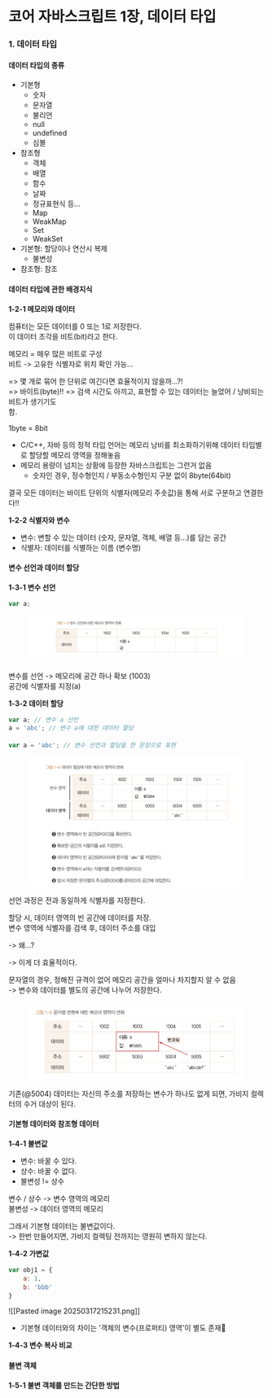 # 코어 자바스크립트 1장, 데이터 타입

### 1. 데이터 타입

#### 데이터 타입의 종류

* 기본형
  * 숫자
  * 문자열
  * 불리언
  * null
  * undefined
  * 심볼
* 참조형
  * 객체
  * 배열
  * 함수
  * 날짜
  * 정규표현식 등...
  * Map
  * WeakMap
  * Set
  * WeakSet
* 기본형: 할당이나 연산시 복제
  * 불변성
* 참조형: 참조

#### 데이터 타입에 관한 배경지식

**1-2-1 메모리와 데이터**

컴퓨터는 모든 데이터를 0 또는 1로 저장한다.\
이 데이터 조각을 비트(bit)라고 한다.

메모리 = 매우 많은 비트로 구성\
비트 -> 고유한 식별자로 위치 확인 가능...

\=> 몇 개로 묶어 한 단위로 여긴다면 효율적이지 않을까...?!\
\=> 바이트(byte)!! => 검색 시간도 아끼고, 표현할 수 있는 데이터는 늘었어 / 낭비되는 비트가 생기기도\
함.

1byte = 8bit

* C/C++, 자바 등의 정적 타입 언어는 메모리 낭비를 최소화하기위해 데이터 타입별로 할당할 메모리 영역을 정해놓음
* 메모리 용량이 넘치는 상황에 등장한 자바스크립트는 그런거 없음
  * 숫자인 경우, 정수형인지 / 부동소수형인지 구분 없이 8byte(64bit)

결국 모든 데이터는 바이트 단위의 식별자(메모리 주솟값)을 통해 서로 구분하고 연결한다!!

**1-2-2 식별자와 변수**

* 변수: 변할 수 있는 데이터 (숫자, 문자열, 객체, 배열 등...)를 담는 공간
* 식별자: 데이터를 식별하는 이름 (변수명)

#### 변수 선언과 데이터 할당

**1-3-1 변수 선언**

```js
var a;
```

<figure><img src="../../.gitbook/assets/Pasted image 20250317214538.png" alt=""><figcaption></figcaption></figure>

변수를 선언 -> 메모리에 공간 하나 확보 (1003)\
공간에 식별자를 지정(a)

**1-3-2 데이터 할당**

```js
var a; // 변수 a 선언
a = 'abc'; // 변수 a에 대한 데이터 할당

var a = 'abc'; // 변수 선언과 할당을 한 문장으로 표현
```

<figure><img src="../../.gitbook/assets/Pasted image 20250317214647.png" alt=""><figcaption></figcaption></figure>

선언 과정은 전과 동일하게 식별자를 지정한다.

할당 시, 데이터 영역의 빈 공간에 데이터를 저장.\
변수 영역에 식별자를 검색 후, 데이터 주소를 대입

-> 왜...?

-> 이게 더 효율적이다.

문자열의 경우, 정해진 규격이 없어 메모리 공간을 얼마나 차지할지 알 수 없음\
-> 변수와 데이터를 별도의 공간에 나누어 저장한다.

<figure><img src="../../.gitbook/assets/Pasted image 20250317214904 (1).png" alt=""><figcaption></figcaption></figure>

기존(@5004) 데이터는 자신의 주소를 저장하는 변수가 하나도 없게 되면, 가비지 컬렉터의 수거 대상이 된다.

#### 기본형 데이터와 참조형 데이터

**1-4-1 불변값**

* 변수: 바꿀 수 있다.
* 상수: 바꿀 수 없다.
* 불변성 != 상수

변수 / 상수 -> 변수 영역의 메모리\
불변성 -> 데이터 영역의 메모리

그래서 기본형 데이터는 불변값이다.\
-> 한번 만들어지면, 가비지 컬렉팅 전까지는 영원히 변하지 않는다.

**1-4-2 가변값**

```js
var obj1 = {
	a: 1,
	b: 'bbb'
}
```

!\[\[Pasted image 20250317215231.png]]

* 기본형 데이터와의 차이는 '객체의 변수(프로퍼티) 영역'이 별도 존재

**1-4-3 변수 복사 비교**

#### 불변 객체

**1-5-1 불변 객체를 만드는 간단한 방법**
